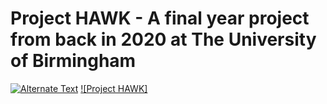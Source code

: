 # Project HAWK - A final year project from back in 2020 at The University of Birmingham

[![Alternate Text]({image-url})]({video-url} "Link Title")
[![Project HAWK]]({https://www.youtube.com/watch?v=G-JmU4yYcoE&feature=youtu.be&ab_channel=MihaiEmilian} "Presentation Video")
